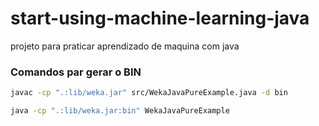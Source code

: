 # start-using-machine-learning-java
projeto para praticar aprendizado de maquina com java


### Comandos par gerar o BIN

```bash
javac -cp ".:lib/weka.jar" src/WekaJavaPureExample.java -d bin
```

```bash
java -cp ".:lib/weka.jar:bin" WekaJavaPureExample
```
